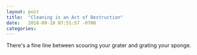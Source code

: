 ```yaml
---
layout: post
title:  "Cleaning is an Act of Destruction"
date:   2018-09-10 07:51:57 -0700
categories:
---
```


There's a fine line between scouring your grater and grating your sponge.